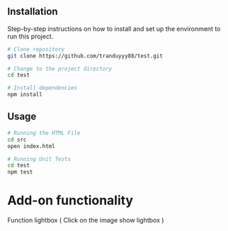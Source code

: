 ## Installation

Step-by-step instructions on how to install and set up the environment to run this project.

```bash
# Clone repository
git clone https://github.com/tranduyyy88/test.git

# Change to the project directory
cd test

# Install dependencies
npm install
```

## Usage

```bash
# Running the HTML File
cd src
open index.html

# Running Unit Tests
cd test
npm test
```

# Add-on functionality

Function lightbox ( Click on the image show lightbox )
